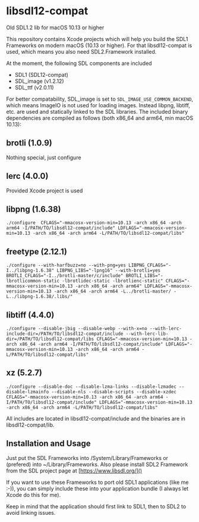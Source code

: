 # libsdl12-compat
Old SDL1.2 lib for macOS 10.13 or higher

This repository contains Xcode projects which will help you build the SDL1 Frameworks on modern macOS (10.13 or higher).
For that libsdl12-compat is used, which means you also need SDL2.Framework installed.

At the moment, the following SDL components are included

* SDL1 (SDL12-compat)
* SDL_image (v1.2.12)
* SDL_ttf (v2.0.11)

For better compatability, SDL_image is set to `SDL_IMAGE_USE_COMMON_BACKEND`, which means ImageIO is not used for loading images.
Instead libpng, libtiff, etc. are used and statically linked to the SDL libraries. 
The included binary dependencies are compiled as follows (both x86_64 and arm64, min macOS 10.13):

brotli (1.0.9)
---
Nothing special, just configure

lerc (4.0.0)
---
Provided Xcode project is used

libpng (1.6.38)
---
`./configure  CFLAGS="-mmacosx-version-min=10.13 -arch x86_64 -arch arm64 -I/PATH/TO/libsdl12-compat/include" LDFLAGS="-mmacosx-version-min=10.13 -arch x86_64 -arch arm64 -L/PATH/TO/libsdl12-compat/libs"`

freetype (2.12.1)
---
`./configure --with-harfbuzz=no --with-png=yes LIBPNG_CFLAGS="-I../libpng-1.6.38" LIBPNG_LIBS="-lpng16" --with-brotli=yes BROTLI_CFLAGS="-I../brotli-master/c/include" BROTLI_LIBS="-lbrotlicommon-static -lbrotlidec-static -lbrotlienc-static" CFLAGS="-mmacosx-version-min=10.13 -arch x86_64 -arch arm64" LDFLAGS="-mmacosx-version-min=10.13 -arch x86_64 -arch arm64 -L../brotli-master/ -L../libpng-1.6.38/.libs/"`

libtiff (4.4.0)
---
`./configure --disable-jbig --disable-webp --with-x=no --with-lerc-include-dir=/PATH/TO/libsdl12-compat/include --with-lerc-lib-dir=/PATH/TO/libsdl12-compat/libs CFLAGS="-mmacosx-version-min=10.13 -arch x86_64 -arch arm64 -I/PATH/TO/libsdl12-compat/include" LDFLAGS="-mmacosx-version-min=10.13 -arch x86_64 -arch arm64 -L/PATH/TO/libsdl12-compat/libs"`

xz (5.2.7)
---
`./configure --disable-doc --disable-lzma-links --disable-lzmadec --disable-lzmainfo --disable-nls --disable-scripts --disable-xzdec CFLAGS="-mmacosx-version-min=10.13 -arch x86_64 -arch arm64 -I/PATH/TO/libsdl12-compat/include" LDFLAGS="-mmacosx-version-min=10.13 -arch x86_64 -arch arm64 -L/PATH/TO/libsdl12-compat/libs"`

All includes are located in libsdl12-compat/include and the binaries are in libsdl12-compat/lib.


## Installation and Usage
Just put the SDL Frameworks into /System/Library/Frameworks or (prefered) into ~/Library/Frameworks. Also please install SDL2 Framework from the SDL project page at [https://www.libsdl.org/]()

If you want to use these Frameworks to port old SDL1 applications (like me :-)), you can simply include these into your application bundle (I always let Xcode do this for me). 

Keep in mind that the application should first link to SDL1, then to SDL2 to avoid linking issues.
